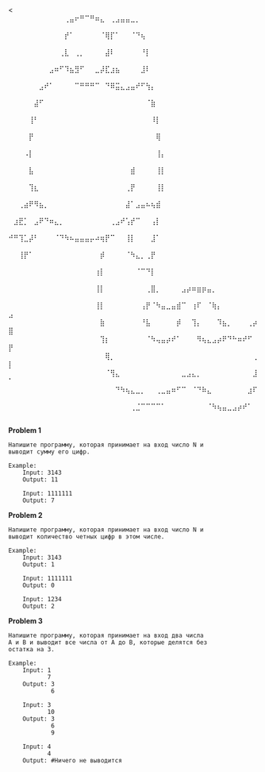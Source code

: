 <
⠀⠀⠀⠀⠀⠀⠀⠀⠀⠀⠀⢀⣤⠖⠛⠉⠛⠶⣄⠀⢀⣠⣤⣤⣀⡀⠀⠀⠀⠀⠀⠀⠀⠀⠀⠀⠀⠀⠀⠀⠀⠀⠀⠀⠀⠀⠀⠀⠀⠀
⠀⠀⠀⠀⠀⠀⠀⠀⠀⠀⠀⡞⠁⠀⠀⠀⠀⠀⠈⢿⡏⠁⠀⠀⠈⠙⢦⠀⠀⠀⠀⠀⠀⠀⠀⠀⠀⠀⠀⠀⠀⠀⠀⠀⠀⠀⠀⠀⠀⠀
⠀⠀⠀⠀⠀⠀⠀⠀⠀⠀⢀⣇⠀⢀⡀⠀⠀⠀⠀⣼⠇⠀⠀⠀⠀⠀⠘⡇⠀⠀⠀⠀⠀⠀⠀⠀⠀⠀⠀⠀⠀⠀⠀⠀⠀⠀⠀⠀⠀⠀
⠀⠀⠀⠀⠀⠀⠀⠀⣠⠶⠋⠹⣦⣻⠋⠀⠀⣀⡼⣏⣰⣦⠀⠀⠀⠀⣸⠇⠀⠀⠀⠀⠀⠀⠀⠀⠀⠀⠀⠀⠀⠀⠀⠀⠀⠀⠀⠀⠀⠀
⠀⠀⠀⠀⠀⠀⣠⠞⠁⠀⠀⠀⠀⠉⠛⠛⠛⠉⠀⠙⠿⣭⣄⣠⣤⠞⠋⢳⡄⠀⠀⠀⠀⠀⠀⠀⠀⠀⠀⠀⠀⠀⠀⠀⠀⠀⠀⠀⠀⠀
⠀⠀⠀⠀⠀⣼⠋⠀⠀⠀⠀⠀⠀⠀⠀⠀⠀⠀⠀⠀⠀⠀⠀⠀⠀⠀⠀⠈⣷⠀⠀⠀⠀⠀⠀⠀⠀⠀⠀⠀⠀⠀⠀⠀⠀⠀⠀⠀⠀⠀
⠀⠀⠀⠀⢸⠃⠀⠀⠀⠀⠀⠀⠀⠀⠀⠀⠀⠀⠀⠀⠀⠀⠀⠀⠀⠀⠀⠀⠸⡇⠀⠀⠀⠀⠀⠀⠀⠀⠀⠀⠀⠀⠀⠀⠀⠀⠀⠀⠀⠀
⠀⠀⠀⠀⡟⠀⠀⠀⠀⠀⠀⠀⠀⠀⠀⠀⠀⠀⠀⠀⠀⠀⠀⠀⠀⠀⠀⠀⠀⢿⠀⠀⠀⠀⠀⠀⠀⠀⠀⠀⠀⠀⠀⠀⠀⠀⠀⠀⠀⠀
⠀⠀⠀⠠⡇⠀⠀⠀⠀⠀⠀⠀⠀⠀⠀⠀⠀⠀⠀⠀⠀⠀⠀⠀⠀⠀⠀⠀⠀⢸⡄⠀⠀⠀⠀⠀⠀⠀⠀⠀⠀⠀⠀⠀⠀⠀⠀⠀⠀⠀
⠀⠀⠀⠀⣧⠀⠀⠀⠀⠀⠀⠀⠀⠀⠀⠀⠀⠀⠀⠀⠀⠀⠀⠀⣾⠀⠀⠀⠀⢸⡇⠀⠀⠀⠀⠀⠀⠀⠀⠀⠀⠀⠀⠀⠀⠀⠀⠀⠀⠀
⠀⠀⠀⠀⢹⣆⠀⠀⠀⠀⠀⠀⠀⠀⠀⠀⠀⠀⠀⠀⠀⠀⠀⢀⡟⠀⠀⠀⠀⢸⡇⠀⠀⠀⠀⠀⠀⠀⠀⠀⠀⠀⠀⠀⠀⠀⠀⠀⠀⠀
⠀⠀⢀⣴⠟⠻⣦⡀⠀⠀⠀⠀⠀⠀⠀⠀⠀⠀⠀⠀⠀⠀⠀⣼⠁⣠⣤⠦⢦⣾⠀⠀⠀⠀⠀⠀⠀⠀⠀⠀⠀⠀⠀⠀⠀⠀⠀⠀⠀⠀
⠀⣰⣟⡁⠀⣠⠟⠙⠶⣄⡀⠀⠀⠀⠀⠀⠀⠀⠀⠀⢀⣠⠞⢡⡞⠉⠀⠀⢠⡇⠀⠀⠀⠀⠀⠀⠀⠀⠀⠀⠀⠀⠀⠀⠀⠀⠀⠀⠀⠀
⠚⠛⢹⣁⡼⠃⠀⠀⠀⠈⠙⠳⠦⣤⣤⣤⡤⠴⢶⡟⠉⠀⠀⢸⡇⠀⠀⠀⣸⠁⠀⠀⠀⠀⠀⠀⠀⠀⠀⠀⠀⠀⠀⠀⠀⠀⠀⠀⠀⠀
⠀⠀⢸⡟⠁⠀⠀⠀⠀⠀⠀⠀⠀⠀⠀⠀⠀⠀⡾⠀⠀⠀⠀⠈⠳⣄⡀⢀⡟⠀⠀⠀⠀⠀⠀⠀⠀⠀⠀⠀⠀⠀⠀⠀⠀⠀⠀⠀⠀⠀
⠀⠀⠀⠀⠀⠀⠀⠀⠀⠀⠀⠀⠀⠀⠀⠀⠀⢰⡇⠀⠀⠀⠀⠀⠀⠈⠉⠙⡇⠀⠀⠀⠀⠀⠀⠀⠀⠀⠀⠀⠀⠀⠀⠀⠀⠀⠀⠀⠀⠀
⠀⠀⠀⠀⠀⠀⠀⠀⠀⠀⠀⠀⠀⠀⠀⠀⠀⢸⡇⠀⠀⠀⠀⠀⠀⠀⠀⢀⣿⡀⠀⠀⠀⠀⣠⡴⠶⣶⡶⣤⡀⠀⠀⠀⠀⠀⠀⠀⠀⠀
⠀⠀⠀⠀⠀⠀⠀⠀⠀⠀⠀⠀⠀⠀⠀⠀⠀⢸⡇⠀⠀⠀⠀⠀⠀⠀⢠⡟⠈⠳⣤⣀⣤⣾⠉⠀⢰⠏⠀⠈⢷⡄⠀⠀⠀⠀⠀⠀⠀⣠
⠀⠀⠀⠀⠀⠀⠀⠀⠀⠀⠀⠀⠀⠀⠀⠀⠀⠀⣷⠀⠀⠀⠀⠀⠀⠀⠘⣧⠀⠀⠀⠀⠀⡾⠀⠀⢹⡄⠀⠀⠀⠹⣦⡀⠀⠀⠀⢀⡴⣿
⠀⠀⠀⠀⠀⠀⠀⠀⠀⠀⠀⠀⠀⠀⠀⠀⠀⠀⢹⡆⠀⠀⠀⠀⠀⠀⠀⠈⠳⢤⣤⡴⠞⠁⠀⠀⠀⠻⢦⣄⣠⡴⠟⠙⠓⠶⠞⠋⠀⡟
⠀⠀⠀⠀⠀⠀⠀⠀⠀⠀⠀⠀⠀⠀⠀⠀⠀⠀⠀⢿⡀⠀⠀⠀⠀⠀⠀⠀⠀⠀⠀⠀⠀⠀⠀⠀⠀⠀⠀⠀⠀⠀⠀⠀⠀⠀⠀⠀⢀⡇
⠀⠀⠀⠀⠀⠀⠀⠀⠀⠀⠀⠀⠀⠀⠀⠀⠀⠀⠀⠈⢻⣄⠀⠀⠀⠀⠀⠀⠀⠀⠀⠀⠀⠀⣀⣠⣄⡀⠀⠀⠀⠀⠀⠀⠀⠀⠀⠀⣸⠁
⠀⠀⠀⠀⠀⠀⠀⠀⠀⠀⠀⠀⠀⠀⠀⠀⠀⠀⠀⠀⠀⠙⠳⢦⣄⣀⡀⠀⠀⢀⣀⣤⠶⠋⠉⠀⠈⠙⠷⣄⠀⠀⠀⠀⠀⠀⠀⣰⠏⠀
⠀⠀⠀⠀⠀⠀⠀⠀⠀⠀⠀⠀⠀⠀⠀⠀⠀⠀⠀⠀⠀⠀⠀⠀⢀⣈⠉⠉⠉⠉⠁⠀⠀⠀⠀⠀⠀⠀⠀⠈⠳⢦⣤⣀⣠⡴⠞⠁⠀⠀
>

**Problem 1**

    Напишите программу, которая принимает на вход число N и
    выводит сумму его цифр.
    
    Example:
        Input: 3143
        Output: 11

        Input: 1111111
        Output: 7

**Problem 2**

    Напишите программу, которая принимает на вход число N и
    выводит количество четных цифр в этом числе.
    
    Example:
        Input: 3143
        Output: 1 

        Input: 1111111
        Output: 0

        Input: 1234
        Output: 2

**Problem 3**

    Напишите программу, которая принимает на вход два числа 
    A и B и выводит все числа от A до B, которые делятся без
    остатка на 3.
    
    Example:
        Input: 1
               7
        Output: 3
                6

        Input: 3
               10
        Output: 3
                6
                9

        Input: 4
               4
        Output: #Ничего не выводится

